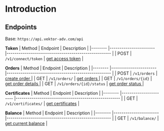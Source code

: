 # Introduction


## Endpoints

Base: `https://api.vektor-adv.com/api`

**Token**
| Method 	| Endpoint              	| Description                                         	|
|--------	|-----------------------	|-----------------------------------------------------	|
| POST   	| `/v1/connect/token`       	| [get access token](api/token.md#get-access-token)           |


**Orders**
| Method 	| Endpoint              	| Description                                         	|
|--------	|-----------------------	|-----------------------------------------------------	|
| POST   	| `/v1/orders`              	| [create order ](api/orders.md#create-order )           	|
| GET    	| `/v1/orders/`            	| [get orders ](api/orders.md#get-orders )               	|
| GET    	| `/v1/orders/{id}`        	| [get order details ](api/orders.md#get-order-details ) 	|
| GET    	| `/v1/orders/{id}/status` 	| [get order status ](api/orders.md#get-order-status )         	|

**Certificates**
| Method 	| Endpoint              	| Description                                         	|
|--------	|-----------------------	|-----------------------------------------------------	|
| GET    	| `/v1/certificates/`       	| [get certificates](api/certificates.md#get-certificates) |


**Balance**
| Method 	| Endpoint              	| Description                                              |
|--------	|-----------------------	|-----------------------------------------------------	   |
| GET    	| `/v1/balance/`       	    | [get current balance](api/balance.md#get-current-balance) |

